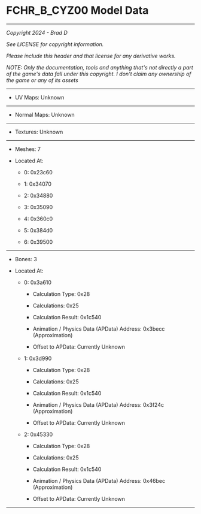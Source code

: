 # FCHR_B_CYZ00 Model Data

---

*Copyright 2024 - Brad D*

*See LICENSE for copyright information.*

*Please include this header and that license for any derivative works.*

*NOTE: Only the documentation, tools and anything that's not directly a part of the game's data fall under this copyright. I don't claim any ownership of the game or any of its assets*

---


* UV Maps: Unknown

---

* Normal Maps: Unknown

---

* Textures: Unknown

---

* Meshes: 7

* Located At:

  * 0: 0x23c60

  * 1: 0x34070

  * 2: 0x34880

  * 3: 0x35090

  * 4: 0x360c0

  * 5: 0x384d0

  * 6: 0x39500

---

* Bones: 3

* Located At:

  * 0: 0x3a610

    * Calculation Type: 0x28

    * Calculations: 0x25

    * Calculation Result: 0x1c540

    * Animation / Physics Data (APData) Address: 0x3becc (Approximation)

    * Offset to APData: Currently Unknown

  * 1: 0x3d990

    * Calculation Type: 0x28

    * Calculations: 0x25

    * Calculation Result: 0x1c540

    * Animation / Physics Data (APData) Address: 0x3f24c (Approximation)

    * Offset to APData: Currently Unknown

  * 2: 0x45330

    * Calculation Type: 0x28

    * Calculations: 0x25

    * Calculation Result: 0x1c540

    * Animation / Physics Data (APData) Address: 0x46bec (Approximation)

    * Offset to APData: Currently Unknown

---

